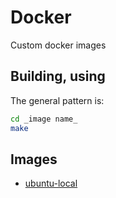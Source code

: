 # Docker

Custom docker images

## Building, using

The general pattern is:

```sh
cd _image name_
make
```

## Images

* [ubuntu-local](ubuntu-local/)
